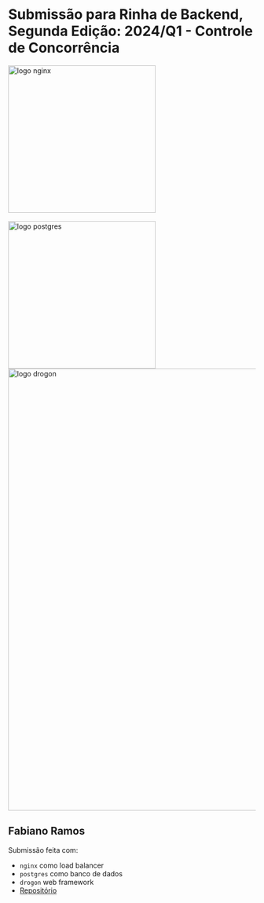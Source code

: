 # Submissão para Rinha de Backend, Segunda Edição: 2024/Q1 - Controle de Concorrência


<img src="https://upload.wikimedia.org/wikipedia/commons/c/c5/Nginx_logo.svg" alt="logo nginx" width="300" height="auto">
<br />
<br />
<img src="https://upload.wikimedia.org/wikipedia/commons/2/29/Postgresql_elephant.svg" alt="logo postgres" width="300" height="auto">
<br />
<img src="https://github.com/an-tao/drogon/wiki/images/drogon-white17.jpg" alt="logo drogon" width="900" height="auto">
<br />

## Fabiano Ramos
Submissão feita com:
- `nginx` como load balancer
- `postgres` como banco de dados
- `drogon` web framework
- [Repositório](https://github.com/ramosfabiano/rinha-de-backend-2024-q1)

